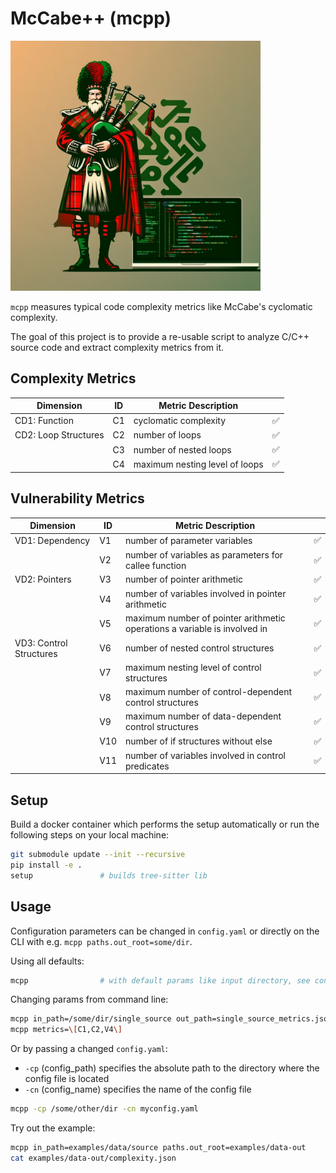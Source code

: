 # McCabe++ (mcpp)

<img src="media/mcpp.jpeg" height=400/>

`mcpp` measures typical code complexity metrics like McCabe's cyclomatic
complexity.

The goal of this project is to provide a re-usable script to analyze C/C++
source code and extract complexity metrics from it.

## Complexity Metrics

| Dimension            | ID | Metric Description             |    |
|----------------------|----|--------------------------------|----|
| CD1: Function        | C1 | cyclomatic complexity          | ✅ |
| CD2: Loop Structures | C2 | number of loops                | ✅ |
|                      | C3 | number of nested loops         | ✅ |
|                      | C4 | maximum nesting level of loops | ✅ |

## Vulnerability Metrics

| Dimension               | ID  | Metric Description                                                        |    |
|-------------------------|-----|---------------------------------------------------------------------------|----|
| VD1: Dependency         | V1  | number of parameter variables                                             | ✅ |
|                         | V2  | number of variables as parameters for callee function                     | ✅ |
| VD2: Pointers           | V3  | number of pointer arithmetic                                              | ✅ |
|                         | V4  | number of variables involved in pointer arithmetic                        | ✅ |
|                         | V5  | maximum number of pointer arithmetic operations a variable is involved in | ✅ |
| VD3: Control Structures | V6  | number of nested control structures                                       | ✅ |
|                         | V7  | maximum nesting level of control structures                               | ✅ |
|                         | V8  | maximum number of control-dependent control structures                    | ✅ |
|                         | V9  | maximum number of data-dependent control structures                       | ✅ |
|                         | V10 | number of if structures without else                                      | ✅ |
|                         | V11 | number of variables involved in control predicates                        | ✅ |



## Setup

Build a docker container which performs the setup automatically or run the
following steps on your local machine:

```sh
git submodule update --init --recursive
pip install -e .
setup               # builds tree-sitter lib
```

## Usage

Configuration parameters can be changed in `config.yaml` or directly on the CLI
with e.g. `mcpp paths.out_root=some/dir`.

Using all defaults:
```sh
mcpp                # with default params like input directory, see config.yaml
```

Changing params from command line:
```sh
mcpp in_path=/some/dir/single_source out_path=single_source_metrics.json
mcpp metrics=\[C1,C2,V4\]
```

Or by passing a changed `config.yaml`:
- `-cp` (config_path) specifies the absolute path to the directory where the config file is located
- `-cn` (config_name) specifies the name of the config file
```sh
mcpp -cp /some/other/dir -cn myconfig.yaml
```

Try out the example:

```sh
mcpp in_path=examples/data/source paths.out_root=examples/data-out
cat examples/data-out/complexity.json
```
